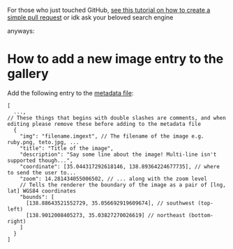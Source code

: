 For those who just touched GitHub, [see this tutorial on how to create a simple pull request](https://www.youtube.com/watch?v=nCKdihvneS0) or idk ask your beloved search engine

anyways:

# How to add a new image entry to the gallery

Add the following entry to the [metadata file](metadata.json):
```
[
  ...,
// These things that begins with double slashes are comments, and when editing please remove these before adding to the metadata file
  {
    "img": "filename.imgext", // The filename of the image e.g. ruby.png, teto.jpg, ...
    "title": "Title of the image",
    "description": "Say some line about the image! Multi-line isn't supported though...",
    "coordinate": [35.044317292618146, 138.89364224677735], // where to send the user to...
    "zoom": 14.281434055006502, // ... along with the zoom level
    // Tells the renderer the boundary of the image as a pair of [lng, lat] WGS84 coordinates
    "bounds": [
      [138.88643521552729, 35.056692919609674], // southwest (top-left)
      [138.9012008405273, 35.03827270026619] // northeast (bottom-right)
    ]
  }
]
```

